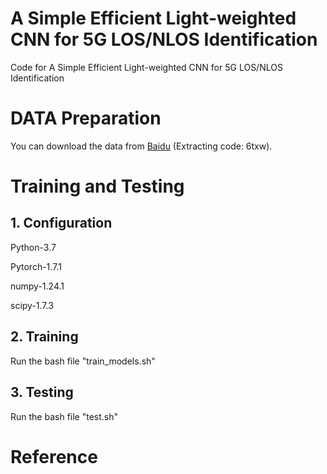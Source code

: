 # A Simple Efficient Light-weighted CNN for 5G LOS/NLOS Identification
Code for A Simple Efficient Light-weighted CNN for 5G LOS/NLOS Identification


# DATA Preparation
You can download the data from [Baidu](https://pan.baidu.com/s/1BFoogq4PqT2mU8H9j2w4Qg) (Extracting code: 6txw).

# Training and Testing
## 1. Configuration

Python-3.7

Pytorch-1.7.1

numpy-1.24.1

scipy-1.7.3


## 2. Training
Run the bash file "train_models.sh"

## 3. Testing
Run the bash file "test.sh"

# Reference

